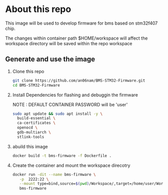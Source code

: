 # About this repo
This image will be used to develop firmware for bms based on stm32f407 chip.

The changes within container path $HOME/workspace will affect the workspace directory will be saved within the repo workspace

   
## Generate and use the image
1. Clone this repo
   ```bash
   git clone https://github.com/an06nam/BMS-STM32-Firmware.git
   cd BMS-STM32-Firmware
   ```
2. Install Dependencies for flashing and debuggin the firmware
   
    NOTE : DEFAULT CONTAINER PASSWORD will be 'user'
    
    ```bash
   sudo apt update && sudo apt install -y \
      build-essential \
      ca-certificates \
      openocd \
      gdb-multiarch \
      stlink-tools
   ```
4. abuild this image
   ```bash
   docker build -t bms-firmware -f Dockerfile .
   ```
5. Create the container and mount the workspace direcotry
    ```bash
    docker run -dit --name bms-firmware \
       -p  2222:22 \
       --mount type=bind,source=$(pwd)/Workspace/,target=/home/user/Workspace \
       bms-firmware
   ```
